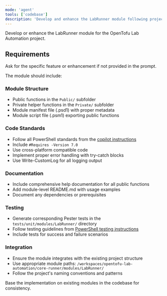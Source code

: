 ```yaml
---
mode: 'agent'
tools: ['codebase']
description: 'Develop and enhance the LabRunner module following project standards'
---
```


Develop or enhance the LabRunner module for the OpenTofu Lab Automation project.

## Requirements
Ask for the specific feature or enhancement if not provided in the prompt.

The module should include:

### Module Structure
- Public functions in the `Public/` subfolder
- Private helper functions in the `Private/` subfolder
- Module manifest file (.psd1) with proper metadata
- Module script file (.psm1) exporting public functions

### Code Standards
- Follow all PowerShell standards from the [copilot instructions](../.github/copilot-instructions.md)
- Include `#Requires -Version 7.0`
- Use cross-platform compatible code
- Implement proper error handling with try-catch blocks
- Use Write-CustomLog for all logging output

### Documentation
- Include comprehensive help documentation for all public functions
- Add module-level README.md with usage examples
- Document any dependencies or prerequisites

### Testing
- Generate corresponding Pester tests in the `tests/unit/modules/LabRunner/` directory
- Follow testing guidelines from [PowerShell testing instructions](../instructions/powershell-testing.instructions.md)
- Include tests for success and failure scenarios

### Integration
- Ensure the module integrates with the existing project structure
- Use appropriate module paths: `/workspaces/opentofu-lab-automation/core-runner/modules/LabRunner/`
- Follow the project's naming conventions and patterns

Base the implementation on existing modules in the codebase for consistency.
